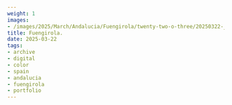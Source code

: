 ```yaml
---
weight: 1
images:
- /images/2025/March/Andalucia/Fuengirola/twenty-two-o-three/20250322-_DSC8866.jpg
title: Fuengirola.
date: 2025-03-22
tags:
- archive
- digital
- color
- spain
- andalucia
- fuengirola
- portfolio
---
```


